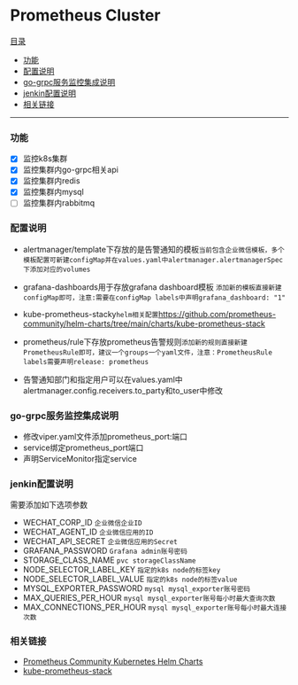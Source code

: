 # Prometheus Cluster
[目录](#目录)
- [功能](#功能)
- [配置说明](#配置说明)
- [go-grpc服务监控集成说明](#go-grpc服务监控集成说明)
- [jenkin配置说明](#jenkin配置说明)
- [相关链接](#相关链接)
-----------
### 功能
- [x] 监控k8s集群
- [x] 监控集群内go-grpc相关api
- [x] 监控集群内redis
- [x] 监控集群内mysql
- [ ] 监控集群内rabbitmq

### 配置说明
* alertmanager/template下存放的是告警通知的模板```当前包含企业微信模板，多个模板配置可新建configMap并在values.yaml中alertmanager.alertmanagerSpec下添加对应的volumes```
  

* grafana-dashboards用于存放grafana dashboard模板 ```添加新的模板直接新建configMap即可，注意:需要在configMap labels中声明grafana_dashboard: "1"```
  

* kube-prometheus-stacky```helm相关配置```https://github.com/prometheus-community/helm-charts/tree/main/charts/kube-prometheus-stack
  

* prometheus/rule下存放prometheus告警规则```添加新的规则直接新建PrometheusRule即可，建议一个groups一个yaml文件，注意：PrometheusRule labels需要声明release: prometheus```


* 告警通知部门和指定用户可以在values.yaml中alertmanager.config.receivers.to_party和to_user中修改

### go-grpc服务监控集成说明
* 修改viper.yaml文件添加prometheus_port:端口 
* service绑定prometheus_port端口
* 声明ServiceMonitor指定service

### jenkin配置说明
需要添加如下选项参数
* WECHAT_CORP_ID ```企业微信企业ID```
* WECHAT_AGENT_ID ```企业微信应用的ID```
* WECHAT_API_SECRET ```企业微信应用的Secret```
* GRAFANA_PASSWORD ```Grafana admin账号密码```
* STORAGE_CLASS_NAME ```pvc storageClassName```
* NODE_SELECTOR_LABEL_KEY ```指定的k8s node的标签key```
* NODE_SELECTOR_LABEL_VALUE ```指定的k8s node的标签value```
* MYSQL_EXPORTER_PASSWORD ```mysql mysql_exporter账号密码```
* MAX_QUERIES_PER_HOUR ```mysql mysql_exporter账号每小时最大查询次数```
* MAX_CONNECTIONS_PER_HOUR ```mysql mysql_exporter账号每小时最大连接次数```

### 相关链接
* [Prometheus Community Kubernetes Helm Charts](https://github.com/prometheus-community/helm-charts)
* [kube-prometheus-stack](https://github.com/prometheus-community/helm-charts/tree/main/charts/kube-prometheus-stack#kube-prometheus-stack)
